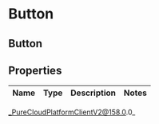 # Button

## Button

## Properties

|Name | Type | Description | Notes|
|------------ | ------------- | ------------- | -------------|



_PureCloudPlatformClientV2@158.0.0_
